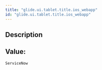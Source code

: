 ```yaml
---
title: "glide.ui.tablet.title.ios_webapp"
id: "glide.ui.tablet.title.ios_webapp"
---
```

## Description



## Value: 
```
ServiceNow
```